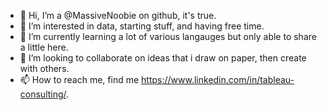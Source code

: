- 👋 Hi, I’m a @MassiveNoobie on github, it's true.
- 👀 I’m interested in data, starting stuff, and having free time.
- 🌱 I’m currently learning a lot of various langauges but only able to share a little here.
- 💞️ I’m looking to collaborate on ideas that i draw on paper, then create with others.
- 📫 How to reach me, find me https://www.linkedin.com/in/tableau-consulting/.

<!---
MassiveNoobie/MassiveNoobie is a ✨ special ✨ repository because its `README.md` (this file) appears on your GitHub profile.
You can click the Preview link to take a look at your changes.
--->
 
